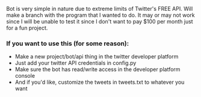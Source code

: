 Bot is very simple in nature due to extreme limits of Twitter's FREE API.
Will make a branch with the program that I wanted to do. It may or may not work since I will be unable to test it since I don't want to pay $100 per month just for a fun project.
### If you want to use this (for some reason):
- Make a new project/bot/api thing in the twitter developer platform
- Just add your twitter API credentials in config.py
- Make sure the bot has read/write access in the developer platform console
- And if you'd like, customize the tweets in tweets.txt to whatever you want
